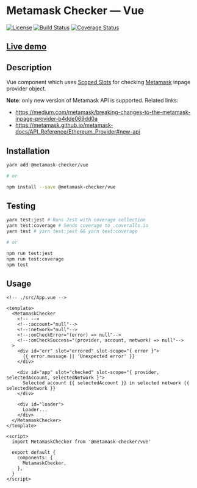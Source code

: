 # Metamask Checker &mdash; Vue

[![License](https://img.shields.io/badge/License-MIT-000000.svg)](https://opensource.org/licenses/MIT)
[![Build Status](https://travis-ci.org/LordotU/vue-metamask-checker.svg?branch=master)](https://travis-ci.org/LordotU/vue-metamask-checker)
[![Coverage Status](https://coveralls.io/repos/github/LordotU/vue-metamask-checker/badge.svg)](https://coveralls.io/github/LordotU/vue-metamask-checker)

## [Live demo](https://vue-metamask-checker-demo-with-parcel.lordotu.now.sh)

## Description

Vue component which uses [Scoped Slots](https://vuejs.org/v2/guide/components-slots.html#Scoped-Slots) for checking [Metamask](https://metamask.io/) inpage provider object.

**Note**: only new version of Metamask API is supported. Related links:
  * https://medium.com/metamask/breaking-changes-to-the-metamask-inpage-provider-b4dde069dd0a
  * https://metamask.github.io/metamask-docs/API_Reference/Ethereum_Provider#new-api

## Installation

```bash
yarn add @metamask-checker/vue

# or

npm install --save @metamask-checker/vue
```

## Testing

```bash
yarn test:jest # Runs Jest with coverage collection
yarn test:coverage # Sends coverage to .coveralls.io
yarn test # yarn test:jest && yarn test:coverage

# or

npm run test:jest
npm run test:coverage
npm test
```

## Usage

```vue
<!-- ./src/App.vue -->

<template>
  <MetamaskChecker
    <!-- -->
    <!--:account="null"-->
    <!--:network="null"-->
    <!--:onCheckError="(error) => null"-->
    <!--:onCheckSuccess="(provider, account, network) => null"-->
  >
    <div id="err" slot="errored" slot-scope="{ error }">
      {{ error.message || 'Unexpected error' }}
    </div>

    <div id="app" slot="checked" slot-scope="{ provider, selectedAccount, selectedNetwork }">
      Selected account {{ selectedAccount }} in selected network {{ selectedNetwork }}
    </div>

    <div id="loader">
      Loader...
    </div>
  </MetamaskChecker>
</template>

<script>
  import MetamaskChecker from '@metamask-checker/vue'

  export default {
    components: {
      MetamaskChecker,
    },
  }
</script>
```
